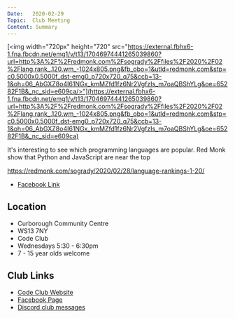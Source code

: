 ```yaml
---
Date:   2020-02-29
Topic:  Club Meeting
Content: Summary
---
```

[<img width="720px" height="720" src="https://external.fbhx6-1.fna.fbcdn.net/emg1/v/t13/17046974441265039860?url=http%3A%2F%2Fredmonk.com%2Fsogrady%2Ffiles%2F2020%2F02%2Flang.rank_.120.wm_-1024x805.png&fb_obo=1&utld=redmonk.com&stp=c0.5000x0.5000f_dst-emg0_p720x720_q75&ccb=13-1&oh=06_AbGXZ8o4I61NGx_kmMZfd1fz6Nr2VgfzIs_m7oaQBShYLg&oe=65282F1B&_nc_sid=e609ca/>"](https://external.fbhx6-1.fna.fbcdn.net/emg1/v/t13/17046974441265039860?url=http%3A%2F%2Fredmonk.com%2Fsogrady%2Ffiles%2F2020%2F02%2Flang.rank_.120.wm_-1024x805.png&fb_obo=1&utld=redmonk.com&stp=c0.5000x0.5000f_dst-emg0_p720x720_q75&ccb=13-1&oh=06_AbGXZ8o4I61NGx_kmMZfd1fz6Nr2VgfzIs_m7oaQBShYLg&oe=65282F1B&_nc_sid=e609ca)

It's interesting to see which programming languages are popular. Red Monk show that Python and JavaScript are near the top

https://redmonk.com/sogrady/2020/02/28/language-rankings-1-20/

* [Facebook Link](https://www.facebook.com/1481985248595237/posts/2596452640481820/)

## Location

* Curborough Community Centre
* WS13 7NY
* Code Club
* Wednesdays 5:30 - 6:30pm
* 7 - 15 year olds welcome

## Club Links

* [Code Club Website](https://lichfield-code-club.github.io/)
* [Facebook Page](https://www.facebook.com/LichfieldCoders)
* [Discord club messages](https://discord.gg/szz6xGK)
